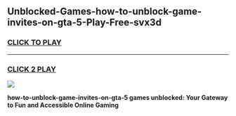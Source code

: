 
## Unblocked-Games-how-to-unblock-game-invites-on-gta-5-Play-Free-svx3d
<h3>
<a href="https://premium76.site?title=how-to-unblock-game-invites-on-gta-5&ref=09A">CLICK TO PLAY</a></h3>
<hr>

<h3>
<a href="https://premium76.site?title=how-to-unblock-game-invites-on-gta-5&ref=09A">CLICK 2 PLAY</a>
  
</h3>

<a href="https://premium76.site?title=how-to-unblock-game-invites-on-gta-5&ref=09A"><img src="https://clearcache.store/games.png"></a>


**how-to-unblock-game-invites-on-gta-5 games unblocked: Your Gateway to Fun and Accessible Online Gaming**
